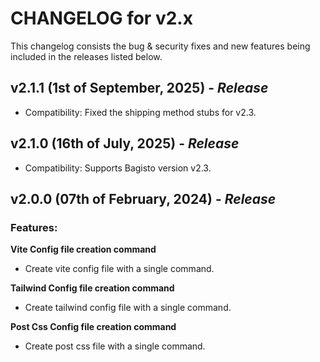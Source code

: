 # CHANGELOG for v2.x

This changelog consists the bug & security fixes and new features being included in the releases listed below.

## **v2.1.1 (1st of September, 2025)** - _Release_

- Compatibility: Fixed the shipping method stubs for v2.3.

## **v2.1.0 (16th of July, 2025)** - _Release_

- Compatibility: Supports Bagisto version v2.3.

## **v2.0.0 (07th of February, 2024)** - _Release_

### Features:

**Vite Config file creation command**

- Create vite config file with a single command.

**Tailwind Config file creation command**

- Create tailwind config file with a single command.

**Post Css Config file creation command**

- Create post css file with a single command.

